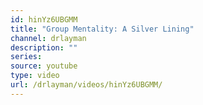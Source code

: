```yaml
---
id: hinYz6UBGMM
title: "Group Mentality: A Silver Lining"
channel: drlayman
description: ""
series:
source: youtube
type: video
url: /drlayman/videos/hinYz6UBGMM/
---
```

